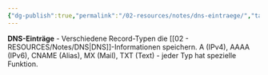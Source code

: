 ```yaml
---
{"dg-publish":true,"permalink":"/02-resources/notes/dns-eintraege/","tags":["informatik/netzwerk/dns/records","domain/konfiguration","informatik/netzwerk/dns"],"noteIcon":"","updated":"2025-09-10T16:35:12.486+02:00"}
---
```



**DNS-Einträge** - Verschiedene Record-Typen die [[02 - RESOURCES/Notes/DNS\|DNS]]-Informationen speichern.
A (IPv4), AAAA (IPv6), CNAME (Alias), MX (Mail), TXT (Text) - jeder Typ hat spezielle Funktion.